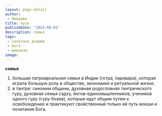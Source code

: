 ```yaml
---
layout: page-detail
author:
 - Яшодеви
title: кула
publishDate: "2024-09-01"
description: семья
tags:
 - санатана дхарма
 - йога
 - шиваизм
image: 
---
```


__семья__
1) большая патриархальная семья в Индии (готра, паривара), которая играла большую роль в обществе, экономике и ритуальной жизни;
2) в тантре: синоним общины, духовная родословная тантрического гуру, духовная семья садху, йогов-единомышленников, учеников одного гуру (гуру-бхаев), которые идут общим путем к освобождению и практикуют свойственный только ей путь мокши и почитания Бога.

